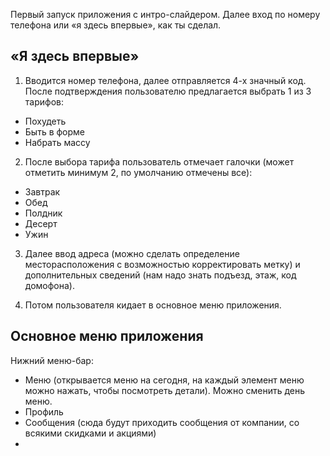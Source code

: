 Первый запуск приложения с интро-слайдером. Далее вход по номеру телефона или «я здесь впервые», как ты сделал.

## «Я здесь впервые»
1. Вводится номер телефона, далее отправляется 4-х значный код. После подтверждения пользователю предлагается выбрать 1 из 3 тарифов:
* Похудеть
* Быть в форме
* Набрать массу

2. После выбора тарифа пользователь отмечает галочки (может отметить минимум 2, по умолчанию отмечены все):
* Завтрак
* Обед
* Полдник
* Десерт
* Ужин

3. Далее ввод адреса (можно сделать определение месторасположения с возможностью корректировать метку) и дополнительных сведений (нам надо знать подъезд, этаж, код домофона).

4. Потом пользователя кидает в основное меню приложения.

## Основное меню приложения

Нижний меню-бар:
* Меню (открывается меню на сегодня, на каждый элемент меню можно нажать, чтобы посмотреть детали). Можно сменить день меню.
* Профиль
* Сообщения (сюда будут приходить сообщения от компании, со всякими скидками и акциями)
*
